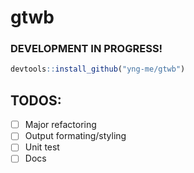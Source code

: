 # gtwb

### DEVELOPMENT IN PROGRESS!

```r
devtools::install_github("yng-me/gtwb")
```

## TODOS:
- [ ] Major refactoring
- [ ] Output formating/styling
- [ ] Unit test
- [ ] Docs
